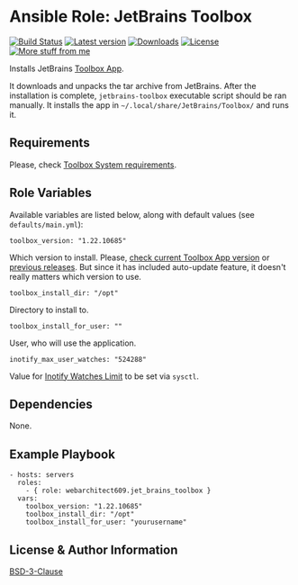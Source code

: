 Ansible Role: JetBrains Toolbox
===============================
[![Build Status](https://github.com/webarchitect609/ansible-role-jet-brains-toolbox/workflows/build/badge.svg?branch=master)](https://github.com/webarchitect609/ansible-role-jet-brains-toolbox/actions?query=workflow%3Abuild)
[![Latest version](https://img.shields.io/github/v/tag/webarchitect609/ansible-role-jet-brains-toolbox?sort=semver)](https://github.com/webarchitect609/ansible-role-jet-brains-toolbox/releases)
[![Downloads](https://img.shields.io/ansible/role/d/39614)](https://galaxy.ansible.com/webarchitect609/jet_brains_toolbox)
[![License](https://img.shields.io/github/license/webarchitect609/ansible-role-jet-brains-toolbox)](LICENSE.md)
[![More stuff from me](https://img.shields.io/badge/galaxy-webarchitect609-000)](https://galaxy.ansible.com/webarchitect609)

Installs JetBrains [Toolbox App](https://www.jetbrains.com/toolbox/app/). 

It downloads and unpacks the tar archive from JetBrains. After the installation is complete,
`jetbrains-toolbox` executable script should be ran manually. It installs the app in `~/.local/share/JetBrains/Toolbox/`
and runs it.

Requirements
------------

Please, check [Toolbox System requirements](https://toolbox-support.jetbrains.com/hc/en-us/articles/115000978824-What-are-the-system-requirements-for-Toolbox-App-). 


Role Variables
--------------

Available variables are listed below, along with default values (see `defaults/main.yml`):

    toolbox_version: "1.22.10685"

Which version to install. Please, [check current Toolbox App version](https://www.jetbrains.com/toolbox/download/download-thanks.html) 
or [previous releases](https://toolbox-support.jetbrains.com/hc/en-us/articles/360000048240-Previous-Toolbox-App-releases).
But since it has included auto-update feature, it doesn't really matters which version to use. 


    toolbox_install_dir: "/opt"

Directory to install to.

    toolbox_install_for_user: ""

User, who will use the application.

    inotify_max_user_watches: "524288"
    
Value for [Inotify Watches Limit](https://youtrack.jetbrains.com/articles/IDEA-A-2/Inotify-Watches-Limit?_ga=2.156569083.1588360972.1630133506-996241065.1624703636)
to be set via `sysctl`. 

Dependencies
------------

None.

Example Playbook
----------------

    - hosts: servers
      roles:
        - { role: webarchitect609.jet_brains_toolbox }
      vars:
        toolbox_version: "1.22.10685"
        toolbox_install_dir: "/opt"
        toolbox_install_for_user: "yourusername"

License & Author Information
-------
[BSD-3-Clause](LICENSE.md)
